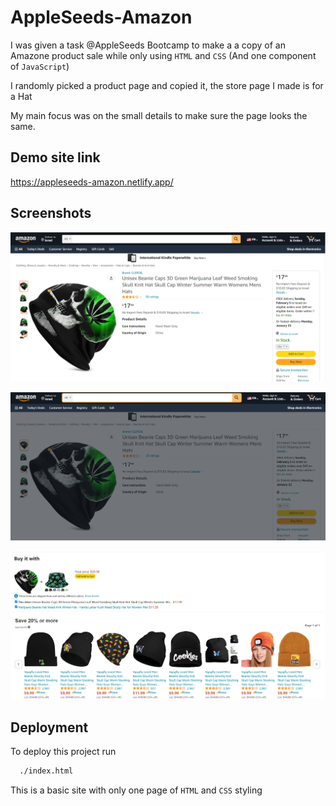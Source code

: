 # AppleSeeds-Amazon

I was given a task @AppleSeeds Bootcamp to make a a copy of an Amazone product sale while only using ```HTML``` and ```CSS``` (And one component of ```JavaScript```)

I randomly picked a product page and copied it, the store page I made is for a Hat

My main focus was on the small details to make sure the page looks the same.

## Demo site link

https://appleseeds-amazon.netlify.app/


## Screenshots

![Alt text](assets/images/Screenshot1.png?raw=true "Title")

![plot](./assets/images/Screenshot3.png)

![plot](./assets/images/Screenshot2.png)


## Deployment

To deploy this project run

```bash
  ./index.html
```
This is a basic site with only one page of ```HTML``` and ```CSS``` styling
